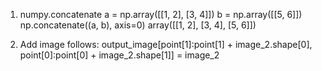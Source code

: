 1. numpy.concatenate
       a = np.array([[1, 2], [3, 4]])
       b = np.array([[5, 6]])
       np.concatenate((a, b), axis=0)
       array([[1, 2],
              [3, 4],
              [5, 6]])

2. Add image follows:
       output_image[point[1]:point[1] + image_2.shape[0],
             point[0]:point[0] + image_2.shape[1]] = image_2
